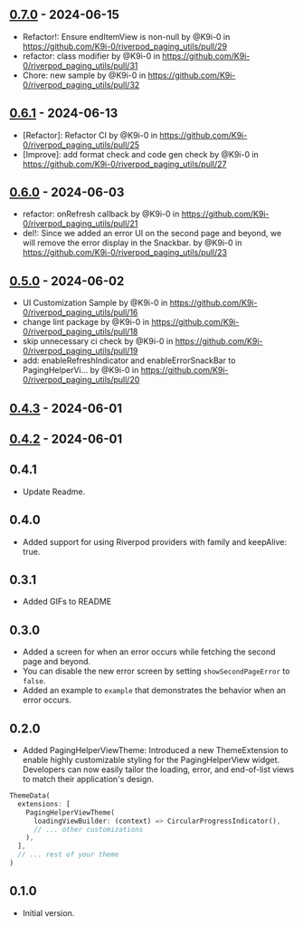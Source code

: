 ## [0.7.0](https://github.com/K9i-0/riverpod_paging_utils/compare/0.6.1...0.7.0) - 2024-06-15
- Refactor!: Ensure endItemView is non-null by @K9i-0 in https://github.com/K9i-0/riverpod_paging_utils/pull/29
- refactor: class modifier by @K9i-0 in https://github.com/K9i-0/riverpod_paging_utils/pull/31
- Chore: new sample by @K9i-0 in https://github.com/K9i-0/riverpod_paging_utils/pull/32

## [0.6.1](https://github.com/K9i-0/riverpod_paging_utils/compare/0.6.0...0.6.1) - 2024-06-13
- [Refactor]: Refactor CI by @K9i-0 in https://github.com/K9i-0/riverpod_paging_utils/pull/25
- [Improve]: add format check and code gen check by @K9i-0 in https://github.com/K9i-0/riverpod_paging_utils/pull/27

## [0.6.0](https://github.com/K9i-0/riverpod_paging_utils/compare/0.5.0...0.6.0) - 2024-06-03
- refactor: onRefresh callback by @K9i-0 in https://github.com/K9i-0/riverpod_paging_utils/pull/21
- del!: Since we added an error UI on the second page and beyond, we will remove the error display in the Snackbar. by @K9i-0 in https://github.com/K9i-0/riverpod_paging_utils/pull/23

## [0.5.0](https://github.com/K9i-0/riverpod_paging_utils/compare/0.4.3...0.5.0) - 2024-06-02
- UI Customization Sample by @K9i-0 in https://github.com/K9i-0/riverpod_paging_utils/pull/16
- change lint package by @K9i-0 in https://github.com/K9i-0/riverpod_paging_utils/pull/18
- skip unnecessary ci check by @K9i-0 in https://github.com/K9i-0/riverpod_paging_utils/pull/19
- add: enableRefreshIndicator and enableErrorSnackBar to PagingHelperVi… by @K9i-0 in https://github.com/K9i-0/riverpod_paging_utils/pull/20

## [0.4.3](https://github.com/K9i-0/riverpod_paging_utils/compare/0.4.2...0.4.3) - 2024-06-01

## [0.4.2](https://github.com/K9i-0/riverpod_paging_utils/compare/0.4.1...0.4.2) - 2024-06-01

## 0.4.1

- Update Readme.

## 0.4.0

- Added support for using Riverpod providers with family and keepAlive: true.

## 0.3.1

- Added GIFs to README

## 0.3.0

- Added a screen for when an error occurs while fetching the second page and beyond.
- You can disable the new error screen by setting `showSecondPageError` to `false`.
- Added an example to `example` that demonstrates the behavior when an error occurs.

## 0.2.0

- Added PagingHelperViewTheme: Introduced a new ThemeExtension to enable highly customizable styling for the PagingHelperView widget. Developers can now easily tailor the loading, error, and end-of-list views to match their application's design.

```dart
ThemeData(
  extensions: [
    PagingHelperViewTheme(
      loadingViewBuilder: (context) => CircularProgressIndicator(),
      // ... other customizations
    ),
  ],
  // ... rest of your theme
)
```

## 0.1.0

- Initial version.
